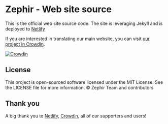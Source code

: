 # Zephir - Web site source

This is the official web site source code. The site is leveraging Jekyll and is deployed to [Netlify](https://app.netlify.com)

If you are interested in translating our main website, you can visit [our project in Crowdin](https://crowdin.com/project/zephir-documentation).

[![Crowdin](https://d322cqt584bo4o.cloudfront.net/zephir-documentation/localized.svg)](https://crowdin.com/project/zephir-documentation)

## License

This project is open-sourced software licensed under the MIT License. See the LICENSE file for more information.
© Zephir Team and contributors

## Thank you

A big thank you to [Netlify](https://app.netlify.com), [Crowdin](https://crowdin.com), all of our supporters and users!
